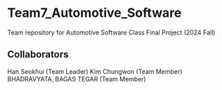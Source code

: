 # Team7_Automotive_Software
Team repository for Automotive Software Class Final Project (2024 Fall)

Collaborators
----------------
Han Seokhui (Team Leader)
Kim Chungwon (Team Member)
BHADRAVYATA¸ BAGAS TEGAR (Team Member)
